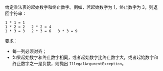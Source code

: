 给定乘法表的起始数字和终止数字。例如，若起始数字为 1，终止数字为 3，则返回字符串：
```
1 * 1 = 1
1 * 2 = 2   2 * 2 = 4
1 * 3 = 3   2 * 3 = 6   3 * 3 = 9
```

要求：

+ 每一列必须对齐；
+ 如果起始数字和终止数字相同，或者起始数字比终止数字大，或者起始数字和终止数字之一是负数，则抛出 `IllegalArgumentException`。